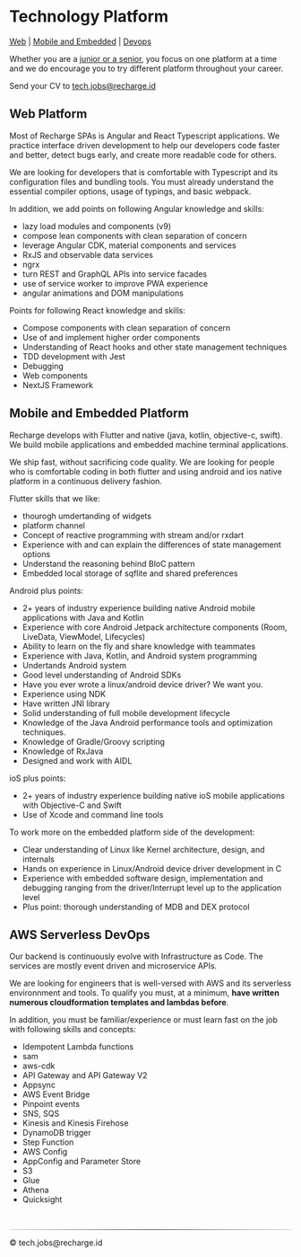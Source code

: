 # Technology Platform

[Web](#web-platform)
| [Mobile and Embedded](#mobile-and-embedded-platform)
| [Devops](#aws-serverless-devops)

<!-- | [EMM](#enterprise-mobility-management)
| [Linux hacker](#linux-hacker)
| [FreeRTOS](#freertos-engineer) -->

Whether you are a [junior or a senior](./openings.md), you focus on one platform
at a time and we do encourage you to try different platform throughout
your career.

Send your CV to tech.jobs@recharge.id

## Web Platform

Most of Recharge SPAs is Angular and React Typescript applications. We
practice interface driven development to help our developers code faster
and better, detect bugs early, and create more readable code for others.

We are looking for developers that is comfortable with Typescript and its configuration files and bundling tools. You must already understand
the essential compiler options, usage of typings, and basic webpack.

In addition, we add points on following Angular knowledge and skills:

- lazy load modules and components (v9)
- compose lean components with clean separation of concern
- leverage Angular CDK, material components and services
- RxJS and observable data services
- ngrx
- turn REST and GraphQL APIs into service facades
- use of service worker to improve PWA experience
- angular animations and DOM manipulations

Points for following React knowledge and skills:

- Compose components with clean separation of concern
- Use of and implement higher order components
- Understanding of React hooks and other state management techniques
- TDD development with Jest
- Debugging
- Web components
- NextJS Framework

## Mobile and Embedded Platform

Recharge develops with Flutter and native (java, kotlin, objective-c, swift).
We build mobile applications and embedded machine terminal applications.

We ship fast, without sacrificing code quality.
We are looking for people who is comfortable coding in both flutter and
using android and ios native platform in a continuous delivery fashion.

Flutter skills that we like:

- thourogh umdertanding of widgets
- platform channel
- Concept of reactive programming with stream and/or rxdart
- Experience with and can explain the differences of state management options
- Understand the reasoning behind BloC pattern
- Embedded local storage of sqflite and shared preferences

Android plus points:

- 2+ years of industry experience building native Android mobile
  applications with Java and Kotlin
- Experience with core Android Jetpack architecture components
  (Room, LiveData, ViewModel, Lifecycles)
- Ability to learn on the fly and share knowledge with teammates
- Experience with Java, Kotlin, and Android system programming
- Undertands Android system
- Good level understanding of Android SDKs
- Have you ever wrote a linux/android device driver? We want you.
- Experience using NDK
- Have written JNI library
- Solid understanding of full mobile development lifecycle
- Knowledge of the Java Android performance tools and optimization techniques.
- Knowledge of Gradle/Groovy scripting
- Knowledge of RxJava
- Designed and work with AIDL

ioS plus points:

- 2+ years of industry experience building native ioS mobile
  applications with Objective-C and Swift
- Use of Xcode and command line tools

To work more on the embedded platform side of the development:

- Clear understanding of Linux like Kernel architecture, design, and
  internals
- Hands on experience in Linux/Android device driver development in C
- Experience with embedded software design, implementation and debugging
  ranging from the driver/Interrupt level up to the application level
- Plus point: thorough understanding of MDB and DEX protocol

## AWS Serverless DevOps

Our backend is continuously evolve with Infrastructure as Code.
The services are mostly event driven and microservice APIs.

We are looking for engineers that is well-versed with AWS and its
serverless environnment and tools. To qualify you must, at a minimum,
**have written numerous cloudformation templates and lambdas before**.

In addition, you must be familiar/experience or must learn fast on the job with
following skills and concepts:

- Idempotent Lambda functions
- sam
- aws-cdk
- API Gateway and API Gateway V2
- Appsync
- AWS Event Bridge
- Pinpoint events
- SNS, SQS
- Kinesis and Kinesis Firehose
- DynamoDB trigger
- Step Function
- AWS Config
- AppConfig and Parameter Store
- S3
- Glue
- Athena
- Quicksight

<!-- ## Enterprise Mobility Management

We are in the early stage of building our Enterprise Mobility Management
product team.

Please contact us if you are experienced in EMM, Android Enterprise API,
Google Play EMM API. We'll be happy to talk to you. If you're an AOSP
hacker, we love you. Talk to us.

Let's make something happen.

## AOSP Platform

You'll work with raspberry pi, NXP, and .

We expect you to deep dive on the protocols that we use. At the
time of this writing it means MDB, DEX, and our vendor proprietary
protocols.

You will be manipulating bits and bytes and endianess.

- Clear understanding of Linux like Kernel architecture, design, and internals. The candidate should have Hands on experience in Linux/Android device driver development in C, Datastructures, multithreading, and algorithms
- Experience with embedded software design, implementation and debugging ranging from the driver/Interrupt level up to the application level
- Experience in Bus protocols like PCIE/SDIO is added advantage
- Ability to work in a fast paced environment
- Familiarity with Ethernet and networking protocols

* Help determine user requirements, author technical requirements for, design, develop, review and test embedded software associated with our cardiac arrhythmia monitor and manufacturing systems.
* Work with the Manufacturing Team to transfer embedded software systems to production.
* Contribute to a collaborative environment, helping to foster lean but effective firmware development practices
* Deliver high quality and timely results to meet the business needs.

- 10+ years developing embedded software in a production environment
- BS in Electrical Engineering or Computer Science with a specialization in real-time embedded systems, or equivalent
- Software Skills
- Strong C skills. Comfortable working with bare metal programming in ARM-based microcontrollers.
- Hardware familiarity. Experience with board bringup. Proficiency with lab equipment.

* Designing firmware
* Developing embedded C language software
* Working with a variety of employees
* Providing documentation as required
* Testing and debugging
* Meeting scheduled project deadlines
* Mentoring others

1. Project work will include full-cycle development from R&D conception/specification to production, focusing on embedded Infotainment system technologies.
2. Target development: Embedded Linux on ARM-based SoC's.
3. Developement of embedded Infotainment system technologies.
4. Working on Bluetooth (Classic and LE) Technology.
5. Working on Audio/DSP technologies. Prefer: experience with BlueZ, oFono, OBEX, PulseAudio and/or related open source audio, media, and phone packages.

Skills

1. Strong C/C++ programming and debugging skills.
2. Strong knowledge and experience with Bluetooth (Classic and LE) and audio/DSP technologies. Prefer: experience with BlueZ, oFono, OBEX, PulseAudio and/or related open source audio, media, and phone packages.
   4.Open source project familiarity: Qt 5 / QML, embedded Yocto, BitBake, systemd
3. Comfort using desktop Linux and open source tools for day-to-day development.
4. Excellent software design, coding, and debugging skills.
5. Strong working knowledge of software quality principles, including unit testing and code coverage analysis.
6. Ability to quickly learn and apply new skills with minimal supervision.

Secondary Skills

1. Experience implementing Linux applications and daemons.
2. Familiarity with embedded Linux, including kernel and user-space development, a plus.
3. Familiarity with implementation/integration of Apple MFi, and Apple CarPlay technologies.
4. Busses: I2C, SPI, CAN
5. D-Bus bindings in C or C++
6. Python
7. Embedded RTOS experience
8. Familiarity with electrical design and troubleshooting a plus
9. Experience working on Agile development teams

## FreeRTOS Engineer -->

</br>
<hr style="border: 0; height: 1px; background: #333;
    background-image: linear-gradient(to right, #ccc, #333, #ccc);"></hr>
© tech.jobs@recharge.id
